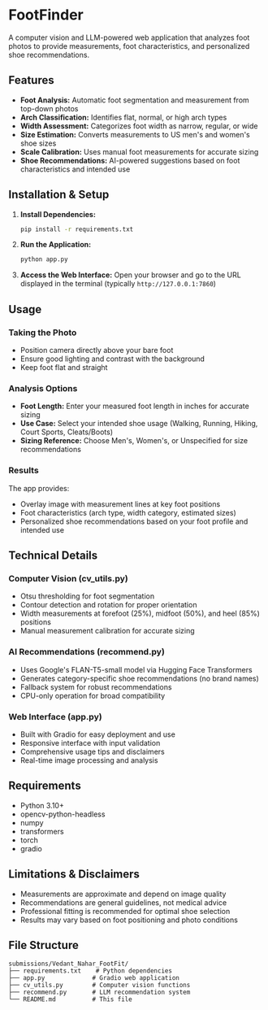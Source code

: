# FootFinder

A computer vision and LLM-powered web application that analyzes foot photos to provide measurements, foot characteristics, and personalized shoe recommendations.

## Features

- **Foot Analysis:** Automatic foot segmentation and measurement from top-down photos
- **Arch Classification:** Identifies flat, normal, or high arch types
- **Width Assessment:** Categorizes foot width as narrow, regular, or wide
- **Size Estimation:** Converts measurements to US men's and women's shoe sizes
- **Scale Calibration:** Uses manual foot measurements for accurate sizing
- **Shoe Recommendations:** AI-powered suggestions based on foot characteristics and intended use

## Installation & Setup

1. **Install Dependencies:**
   ```bash
   pip install -r requirements.txt
   ```

2. **Run the Application:**
   ```bash
   python app.py
   ```

3. **Access the Web Interface:**
   Open your browser and go to the URL displayed in the terminal (typically `http://127.0.0.1:7860`)

## Usage

### Taking the Photo
- Position camera directly above your bare foot
- Ensure good lighting and contrast with the background
- Keep foot flat and straight

### Analysis Options
- **Foot Length:** Enter your measured foot length in inches for accurate sizing
- **Use Case:** Select your intended shoe usage (Walking, Running, Hiking, Court Sports, Cleats/Boots)
- **Sizing Reference:** Choose Men's, Women's, or Unspecified for size recommendations

### Results
The app provides:
- Overlay image with measurement lines at key foot positions
- Foot characteristics (arch type, width category, estimated sizes)
- Personalized shoe recommendations based on your foot profile and intended use

## Technical Details

### Computer Vision (cv_utils.py)
- Otsu thresholding for foot segmentation
- Contour detection and rotation for proper orientation
- Width measurements at forefoot (25%), midfoot (50%), and heel (85%) positions
- Manual measurement calibration for accurate sizing

### AI Recommendations (recommend.py)
- Uses Google's FLAN-T5-small model via Hugging Face Transformers
- Generates category-specific shoe recommendations (no brand names)
- Fallback system for robust recommendations
- CPU-only operation for broad compatibility

### Web Interface (app.py)
- Built with Gradio for easy deployment and use
- Responsive interface with input validation
- Comprehensive usage tips and disclaimers
- Real-time image processing and analysis

## Requirements

- Python 3.10+
- opencv-python-headless
- numpy
- transformers
- torch
- gradio

## Limitations & Disclaimers

- Measurements are approximate and depend on image quality
- Recommendations are general guidelines, not medical advice
- Professional fitting is recommended for optimal shoe selection
- Results may vary based on foot positioning and photo conditions

## File Structure

```
submissions/Vedant_Nahar_FootFit/
├── requirements.txt    # Python dependencies
├── app.py             # Gradio web application
├── cv_utils.py        # Computer vision functions
├── recommend.py       # LLM recommendation system
└── README.md          # This file
```